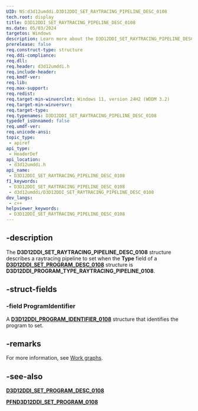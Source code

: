 ```yaml
---
UID: NS:d3d12umddi.D3D12DDI_SET_RAYTRACING_PIPELINE_DESC_0108
tech.root: display
title: D3D12DDI_SET_RAYTRACING_PIPELINE_DESC_0108
ms.date: 05/03/2024
targetos: Windows
description: Learn more about the D3D12DDI_SET_RAYTRACING_PIPELINE_DESC_0108 structure.
prerelease: false
req.construct-type: structure
req.ddi-compliance: 
req.dll: 
req.header: d3d12umddi.h
req.include-header: 
req.kmdf-ver: 
req.lib: 
req.max-support: 
req.redist: 
req.target-min-winverclnt: Windows 11, version 24H2 (WDDM 3.2)
req.target-min-winversvr: 
req.target-type: 
req.typenames: D3D12DDI_SET_RAYTRACING_PIPELINE_DESC_0108
typedef_isUnnamed: false
req.umdf-ver: 
req.unicode-ansi: 
topic_type:
 - apiref
api_type:
 - HeaderDef
api_location:
 - d3d12umddi.h
api_name:
 - D3D12DDI_SET_RAYTRACING_PIPELINE_DESC_0108
f1_keywords:
 - D3D12DDI_SET_RAYTRACING_PIPELINE_DESC_0108
 - d3d12umddi/D3D12DDI_SET_RAYTRACING_PIPELINE_DESC_0108
dev_langs:
 - c++
helpviewer_keywords:
 - D3D12DDI_SET_RAYTRACING_PIPELINE_DESC_0108
---
```


## -description

The **D3D12DDI_SET_RAYTRACING_PIPELINE_DESC_0108** structure describes a raytracing pipeline to set when the **Type** field of a [**D3D12DDI_SET_PROGRAM_DESC_0108**](ns-d3d12umddi-d3d12ddi_set_program_desc_0108.md) structure is **D3D12DDI_PROGRAM_TYPE_RAYTRACING_PIPELINE_0108**.

## -struct-fields

### -field ProgramIdentifier

A [**D3D12DDI_PROGRAM_IDENTIFIER_0108**](ns-d3d12umddi-d3d12ddi_program_identifier_0108.md) structure that identifies the program to set.

## -remarks

For more information, see [Work graphs](/windows-hardware/drivers/display/work-graphs).

## -see-also

[**D3D12DDI_SET_PROGRAM_DESC_0108**](ns-d3d12umddi-d3d12ddi_set_program_desc_0108.md)  

[**PFND3D12DDI_SET_PROGRAM_0108**](nc-d3d12umddi-pfnd3d12ddi_set_program_0108.md)  

